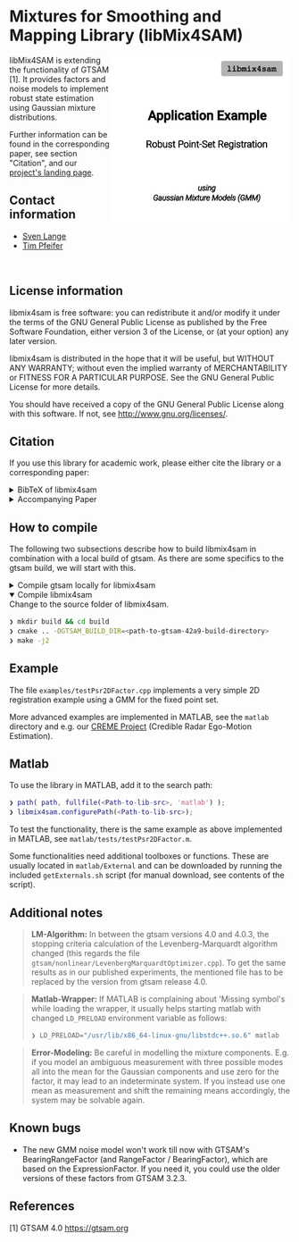 # Mixtures for Smoothing and Mapping Library (libMix4SAM)

<img align="right" width="300px" src="doc/img/promo.gif">
<img align="right" height="300px" src="doc/img/promo_padding.png">

libMix4SAM is extending the functionality of GTSAM [1].
It provides factors and noise models to implement robust state estimation using Gaussian mixture distributions.

Further information can be found in the corresponding paper, see section "Citation", and our [project's landing page](https://mytuc.org/mix).

## Contact information
- [Sven Lange](https://www.tu-chemnitz.de/etit/proaut/sven_lange)
- [Tim Pfeifer](https://www.tu-chemnitz.de/etit/proaut/tim_pfeifer)
<br clear="right"/>

## License information
libmix4sam is free software: you can redistribute it and/or modify
it under the terms of the GNU General Public License as published by
the Free Software Foundation, either version 3 of the License, or
(at your option) any later version.

libmix4sam is distributed in the hope that it will be useful,
but WITHOUT ANY WARRANTY; without even the implied warranty of
MERCHANTABILITY or FITNESS FOR A PARTICULAR PURPOSE.  See the
GNU General Public License for more details.

You should have received a copy of the GNU General Public License
along with this software.  If not, see <http://www.gnu.org/licenses/>.

## Citation

If you use this library for academic work, please either cite the library or a corresponding paper:
<details>
<summary>BibTeX of libmix4sam</summary>

```tex
  @Misc{libmix4sam,
   author       = {Sven Lange and Others},
   title        = {libmix4sam},
   howpublished = {\url{https://github.com/TUC-ProAut/libmix4sam}}
  }
```

</details>

<details>
<summary>Accompanying Paper</summary>

* Pfeifer, T., Lange, S. and Protzel, P. (2021) [Advancing Mixture Models for Least Squares Optimization](https://doi.org/10.1109/LRA.2021.3067307), IEEE Robotics and Automation Letters, 6(2), pp. 3941--3948.
* [arXiv-Version](http://arxiv.org/abs/2103.02472)


</details>

## How to compile
The following two subsections describe how to build libmix4sam in combination with a local build of gtsam. As there are some specifics to the gtsam build, we will start with this.

<details>
<summary>Compile gtsam locally for libmix4sam</summary>

First, download a compatible release of gtsam, e.g. 4.2a9:
```bash
❯ git clone --single-branch --branch 4.2a9 https://github.com/borglab/gtsam.git gtsam-42a9-src
```
Then configure and compile:
```bash
❯ mkdir gtsam-42a9-build && cd gtsam-42a9-build
❯ cmake -C <libmix4sam-src>/gtsamConfig.cmake -S ../gtsam-42a9-src 
❯ make -j2
```
> **Note:** We need some specific options for compiling gtsam. They are invoked through using the `gtsamConfig.cmake` as pre-load option for cmake. Further explanation can be found directly within the `*.cmake` file.

> **Note2:** For easy use later on, we recommend to stick to the naming convention used above for source and build folder of gtsam.
</details>

<details open>
<summary>Compile libmix4sam</summary>
Change to the source folder of libmix4sam.

```bash
❯ mkdir build && cd build
❯ cmake .. -DGTSAM_BUILD_DIR=<path-to-gtsam-42a9-build-directory>
❯ make -j2
```

</details>

## Example
The file `examples/testPsr2DFactor.cpp` implements a very simple 2D registration example using a GMM for the fixed point set.

More advanced examples are implemented in MATLAB, see the `matlab` directory and e.g. our [CREME Project](https://mytuc.org/creme) (Credible Radar Ego-Motion Estimation).

## Matlab 
To use the library in MATLAB, add it to the search path:
```Matlab
❯ path( path, fullfile(<Path-to-lib-src>, 'matlab') );
❯ libmix4sam.configurePath(<Path-to-lib-src>);
```
To test the functionality, there is the same example as above implemented in MATLAB, see `matlab/tests/testPsr2DFactor.m`.

Some functionalities need additional toolboxes or functions. These are usually located in `matlab/External` and can be downloaded by running the included `getExternals.sh` script (for manual download, see contents of the script). 

## Additional notes

> **LM-Algorithm:** 
> In between the gtsam versions 4.0 and 4.0.3, the stopping criteria calculation of the Levenberg-Marquardt algorithm changed (this regards the file `gtsam/nonlinear/LevenbergMarquardtOptimizer.cpp`). To get the same results as in our published experiments, the mentioned file has to be replaced by the version from gtsam release 4.0.

> **Matlab-Wrapper:** If MATLAB is complaining about 'Missing symbol's while loading the wrapper, it usually helps starting matlab with changed `LD_PRELOAD` environment variable as follows:
>```bash
>❯ LD_PRELOAD="/usr/lib/x86_64-linux-gnu/libstdc++.so.6" matlab
>```

> **Error-Modeling:** Be careful in modelling the mixture components. E.g. if you model an ambiguous measurement with three possible modes all into the mean for the Gaussian components and use zero for the factor, it may lead to an indeterminate system. If you instead use one mean as measurement and shift the remaining means accordingly, the system may be solvable again.  

## Known bugs
* The new GMM noise model won't work till now with GTSAM's BearingRangeFactor (and RangeFactor / BearingFactor), which are based on the ExpressionFactor. If you need it, you could use the older versions of these factors from GTSAM 3.2.3.

## References

[1] GTSAM 4.0 https://gtsam.org


